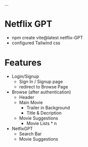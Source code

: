 ...

# Netflix GPT

- npm create vite@latest netflix-GPT
- configured Tailwind css

# Features
 - Login/Signup
    - Sign In / Signup page
    - redirect to Browse Page
 - Browse (after authentication)
    - Header
    - Main Movie
        - Trailer in Background
        - Title & Decription
    - Movie Suggestions
        - Movie Lists * n
 - NetfixGPT
    - Search Bar
    - Movie Suggestions